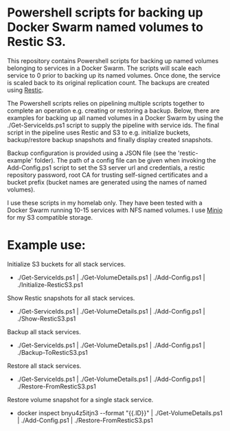 # Powershell scripts for backing up Docker Swarm named volumes to Restic S3.
This repository contains Powershell scripts for backing up named volumes belonging to services in a Docker Swarm. The scripts will scale each service to 0 prior to backing up its named volumes. Once done, the service is scaled back to its original replication count. The backups are created using [Restic](https://restic.readthedocs.io/).

The Powershell scripts relies on pipelining multiple scripts together to complete an operation e.g. creating or restoring a backup. Below, there are examples for backing up all named volumes in a Docker Swarm by using the ./Get-ServiceIds.ps1 script to supply the pipeline with service ids. The final script in the pipeline uses Restic and S3 to e.g. initialize buckets, backup/restore backup snapshots and finally display created snapshots. 

Backup configuration is provided using a JSON file (see the 'restic-example' folder). The path of a config file can be given when invoking the Add-Config.ps1 script to set the S3 server url and credentials, a restic repository password, root CA for trusting self-signed certificates and a bucket prefix (bucket names are generated using the names of named volumes).

I use these scripts in my homelab only. They have been tested with a Docker Swarm running 10-15 services with NFS named volumes. I use [Minio](https://min.io/) for my S3 compatible storage.

# Example use:
Initialize S3 buckets for all stack services.
- ./Get-ServiceIds.ps1 | ./Get-VolumeDetails.ps1 | ./Add-Config.ps1 | ./Initialize-ResticS3.ps1

Show Restic snapshots for all stack services.
- ./Get-ServiceIds.ps1 | ./Get-VolumeDetails.ps1 | ./Add-Config.ps1 | ./Show-ResticS3.ps1

Backup all stack services.
- ./Get-ServiceIds.ps1 | ./Get-VolumeDetails.ps1 | ./Add-Config.ps1 | ./Backup-ToResticS3.ps1

Restore all stack services.
- ./Get-ServiceIds.ps1 | ./Get-VolumeDetails.ps1 | ./Add-Config.ps1 | ./Restore-FromResticS3.ps1

Restore volume snapshot for a single stack service.
- docker inspect bnyu4z5itjn3 --format "{{.ID}}" | ./Get-VolumeDetails.ps1 | ./Add-Config.ps1 | ./Restore-FromResticS3.ps1
